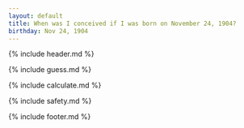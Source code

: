 ```yaml
---
layout: default
title: When was I conceived if I was born on November 24, 1904?
birthday: Nov 24, 1904
---
```


{% include header.md %}

{% include guess.md %}

{% include calculate.md %}

{% include safety.md %}

{% include footer.md %}



